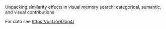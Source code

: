 Unpacking similarity effects in visual memory search: categorical, semantic, and visual contributions

For data see https://osf.io/9zbq4/
